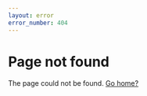 ```yaml
---
layout: error
error_number: 404
---
```


# Page not found

The page could not be found. [Go home?](/)
